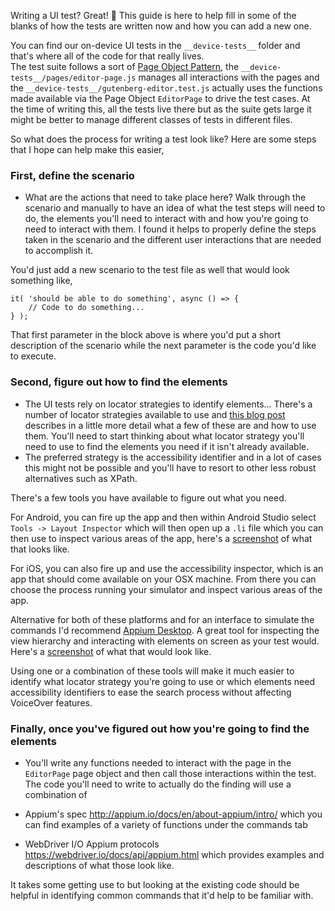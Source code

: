 Writing a UI test? Great! 😬 This guide is here to help fill in some of the blanks of how the tests are written now and how you can add a new one. 

You can find our on-device UI tests in the `__device-tests__` folder and that's where all of the code for that really lives.  
The test suite follows a sort of [Page Object Pattern](https://webdriver.io/docs/pageobjects.html), the `__device-tests__/pages/editor-page.js` manages all interactions with the pages and the `__device-tests__/gutenberg-editor.test.js` actually uses the functions made available via the Page Object `EditorPage` to drive the test cases. At the time of writing this, all the tests live there but as the suite gets large it might be better to manage different classes of tests in different files. 

So what does the process for writing a test look like? Here are some steps that I hope can help make this easier,

### First, define the scenario

- What are the actions that need to take place here? Walk through the scenario and manually to have an idea of what the test steps will need to do, the elements you'll need to interact with and how you're going to need to interact with them. I found it helps to properly define the steps taken in the scenario and the different user interactions that are needed to accomplish it. 

You'd just add a new scenario to the test file as well that would look something like, 

```javscript
it( 'should be able to do something', async () => {
	// Code to do something... 
} );
```

That first parameter in the block above is where you'd put a short description of the scenario while the next parameter is the code you'd like to execute.

### Second, figure out how to find the elements

- The UI tests rely on locator strategies to identify elements... There's a number of locator strategies available to use and [this blog post](https://saucelabs.com/blog/advanced-locator-strategies) describes in a little more detail what a few of these are and how to use them. You'll need to start thinking about what locator strategy you'll need to use to find the elements you need if it isn't already available. 
- The preferred strategy is the accessibility identifier and in a lot of cases this might not be possible and you'll have to resort to other less robust alternatives such as XPath. 

There's a few tools you have available to figure out what you need. 

For Android, you can fire up the app and then within Android Studio select `Tools -> Layout Inspector` which will then open up a `.li` file which you can then use to inspect various areas of the app, here's a [screenshot](https://d.pr/free/i/anU50R) of what that looks like. 

For iOS, you can also fire up and use the accessibility inspector, which is an app that should come available on your OSX machine. From there you can choose the process running your simulator and inspect various areas of the app. 

Alternative for both of these platforms and for an interface to simulate the commands I'd recommend [Appium Desktop](https://github.com/appium/appium-desktop/releases/tag/v1.12.1). A great tool for inspecting the view hierarchy and interacting with elements on screen as your test would. Here's a [screenshot](https://d.pr/free/i/GziQ5Q) of what that would look like. 

Using one or a combination of these tools will make it much easier to identify what locator strategy you're going to use or which elements need accessibility identifiers to ease the search process without affecting VoiceOver features. 

### Finally, once you've figured out how you're going to find the elements

- You'll write any functions needed to interact with the page in the `EditorPage` page object and then call those interactions within the test. The code you'll need to write to actually do the finding will use a combination of

- Appium's spec http://appium.io/docs/en/about-appium/intro/ which you can find examples of a variety of functions under the commands tab
- WebDriver I/O Appium protocols https://webdriver.io/docs/api/appium.html which provides examples and descriptions of what those look like. 

It takes some getting use to but looking at the existing code should be helpful in identifying common commands that it'd help to be familiar with. 
